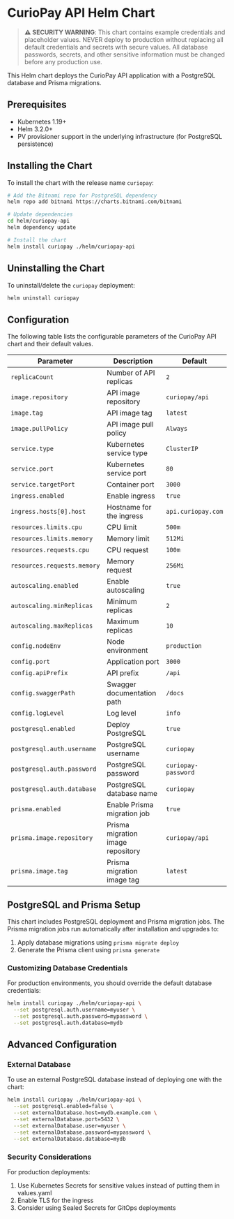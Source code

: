 # CurioPay API Helm Chart

> **⚠️ SECURITY WARNING**: This chart contains example credentials and placeholder values. NEVER deploy to production without replacing all default credentials and secrets with secure values. All database passwords, secrets, and other sensitive information must be changed before any production use.

This Helm chart deploys the CurioPay API application with a PostgreSQL database and Prisma migrations.

## Prerequisites

- Kubernetes 1.19+
- Helm 3.2.0+
- PV provisioner support in the underlying infrastructure (for PostgreSQL persistence)

## Installing the Chart

To install the chart with the release name `curiopay`:

```bash
# Add the Bitnami repo for PostgreSQL dependency
helm repo add bitnami https://charts.bitnami.com/bitnami

# Update dependencies
cd helm/curiopay-api
helm dependency update

# Install the chart
helm install curiopay ./helm/curiopay-api
```

## Uninstalling the Chart

To uninstall/delete the `curiopay` deployment:

```bash
helm uninstall curiopay
```

## Configuration

The following table lists the configurable parameters of the CurioPay API chart and their default values.

| Parameter                   | Description                       | Default             |
| --------------------------- | --------------------------------- | ------------------- |
| `replicaCount`              | Number of API replicas            | `2`                 |
| `image.repository`          | API image repository              | `curiopay/api`      |
| `image.tag`                 | API image tag                     | `latest`            |
| `image.pullPolicy`          | API image pull policy             | `Always`            |
| `service.type`              | Kubernetes service type           | `ClusterIP`         |
| `service.port`              | Kubernetes service port           | `80`                |
| `service.targetPort`        | Container port                    | `3000`              |
| `ingress.enabled`           | Enable ingress                    | `true`              |
| `ingress.hosts[0].host`     | Hostname for the ingress          | `api.curiopay.com`  |
| `resources.limits.cpu`      | CPU limit                         | `500m`              |
| `resources.limits.memory`   | Memory limit                      | `512Mi`             |
| `resources.requests.cpu`    | CPU request                       | `100m`              |
| `resources.requests.memory` | Memory request                    | `256Mi`             |
| `autoscaling.enabled`       | Enable autoscaling                | `true`              |
| `autoscaling.minReplicas`   | Minimum replicas                  | `2`                 |
| `autoscaling.maxReplicas`   | Maximum replicas                  | `10`                |
| `config.nodeEnv`            | Node environment                  | `production`        |
| `config.port`               | Application port                  | `3000`              |
| `config.apiPrefix`          | API prefix                        | `/api`              |
| `config.swaggerPath`        | Swagger documentation path        | `/docs`             |
| `config.logLevel`           | Log level                         | `info`              |
| `postgresql.enabled`        | Deploy PostgreSQL                 | `true`              |
| `postgresql.auth.username`  | PostgreSQL username               | `curiopay`          |
| `postgresql.auth.password`  | PostgreSQL password               | `curiopay-password` |
| `postgresql.auth.database`  | PostgreSQL database name          | `curiopay`          |
| `prisma.enabled`            | Enable Prisma migration job       | `true`              |
| `prisma.image.repository`   | Prisma migration image repository | `curiopay/api`      |
| `prisma.image.tag`          | Prisma migration image tag        | `latest`            |

## PostgreSQL and Prisma Setup

This chart includes PostgreSQL deployment and Prisma migration jobs. The Prisma migration jobs run automatically after installation and upgrades to:

1. Apply database migrations using `prisma migrate deploy`
2. Generate the Prisma client using `prisma generate`

### Customizing Database Credentials

For production environments, you should override the default database credentials:

```bash
helm install curiopay ./helm/curiopay-api \
  --set postgresql.auth.username=myuser \
  --set postgresql.auth.password=mypassword \
  --set postgresql.auth.database=mydb
```

## Advanced Configuration

### External Database

To use an external PostgreSQL database instead of deploying one with the chart:

```bash
helm install curiopay ./helm/curiopay-api \
  --set postgresql.enabled=false \
  --set externalDatabase.host=mydb.example.com \
  --set externalDatabase.port=5432 \
  --set externalDatabase.user=myuser \
  --set externalDatabase.password=mypassword \
  --set externalDatabase.database=mydb
```

### Security Considerations

For production deployments:

1. Use Kubernetes Secrets for sensitive values instead of putting them in values.yaml
2. Enable TLS for the ingress
3. Consider using Sealed Secrets for GitOps deployments
